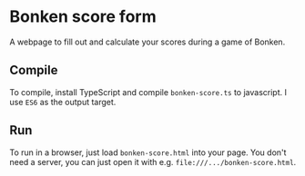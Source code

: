 # Bonken score form

A webpage to fill out and calculate your scores during a game of
Bonken.

## Compile

To compile, install TypeScript and compile `bonken-score.ts` to
javascript. I use `ES6` as the output target.

## Run

To run in a browser, just load `bonken-score.html` into your page. You
don't need a server, you can just open it with e.g.
`file:///.../bonken-score.html`.

